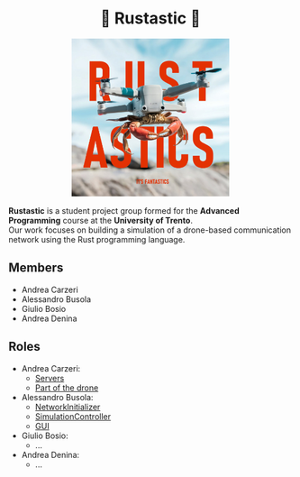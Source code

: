 <div align="center">

# 🦀 Rustastic 🦀

<img alt="Rustastic" height="280" src="profile/logo.jpeg" />

</div>

**Rustastic** is a student project group formed for the **Advanced Programming** course at the **University of Trento**.  
Our work focuses on building a simulation of a drone-based communication network using the Rust programming language.

## Members
- Andrea Carzeri
- Alessandro Busola
- Giulio Bosio
- Andrea Denina

## Roles
- Andrea Carzeri:
  - [Servers](https://github.com/Rustastic/Servers)
  - [Part of the drone](https://github.com/Rustastic/RustasticDrone)
- Alessandro Busola:
  - [NetworkInitializer](https://github.com/Rustastic/NetworkInitializer)
  - [SimulationController](https://github.com/Rustastic/SimulationController)
  - [GUI](https://github.com/Rustastic/GUI)
- Giulio Bosio:
  - ...
- Andrea Denina:
  - ...
